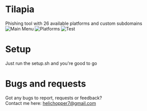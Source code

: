 # Tilapia
Phishing tool with 26 available platforms and custom subdomains\
![Main Menu](https://raw.githubusercontent.com/Helichopper/Tilapia/master/screenshots/1.png)
![Platforms](https://raw.githubusercontent.com/Helichopper/Tilapia/master/screenshots/2.png)
![Test](https://raw.githubusercontent.com/Helichopper/Tilapia/master/screenshots/3.png)
# Setup
Just run the setup.sh and you're good to go
# Bugs and requests
Got any bugs to report, requests or feedback?\
Contact me here: helichopper7@gmail.com
